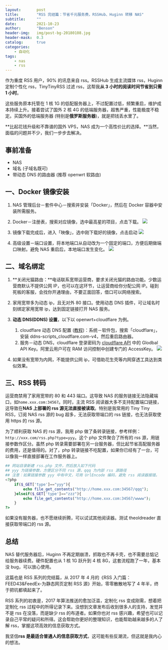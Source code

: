```yaml
---
layout:       post
title:        "RSS 完结篇：节省千元服务费，RSSHub、Huginn 转移 NAS"
subtitle:     ""
date:         2021-10-23
author:       "Benson"
header-img:   img/post-bg-20180108.jpg
header-mask:  0.3
catalog:      true
categories:
    - 自动化
tags: 
    - nas
    - rss
---
```

作为重度 RSS 用户，90% 的讯息来自 rss。RSSHub 生成主流媒体 rss，Huginn 定制个性化 rss，TinyTinyRSS 过滤 rss，这帮我**从 3 小时的阅读时间节省到只需 1 小时**。

这些服务原本托管在 1 核 1G 的低配服务器上，不过配置过低，频繁重启，维护成本持续上升。接着尝试了国外 2 核 4G 的低端服务器，超售严重，性能极度不稳定。买国外的低端服务器 (特别是**俄罗斯服务器**)，就是把钱丢水里了。

**比起花钱升级和不靠谱的国外 VPS，NAS 成为一个高性价比的选择。**当然，面临的问题并不少，我们一步步去解决。

## 事前准备

- NAS
- 域名 (子域名既可)
- 带动态 DNS 的路由器 (推荐 openwrt 软路由)

## 一、Docker 镜像安装

1. NAS 管理后台－套件中心－搜索并安装「Docker」，然后在 Docker 容器中安装所需服务。
2. Docker－注册表，搜索对应镜像，选中最高星的项目，点击下载。
![](http://tc.seoipo.com/2022-05-05-14-40-43.png)

3. 镜像下载完成后，进入「映像」，选中刚下载好的镜像，点击启动
![](http://tc.seoipo.com/2022-05-05-14-41-01.png)

4. 高级设置－端口设置，将本地端口从自动改为一个固定的端口，方便后期做端口映射。避免 NAS 重启后，本地端口发生变化。
![](http://tc.seoipo.com/2022-05-05-14-41-15.png)

## 二、域名绑定

1. **关闭光猫路由：**电话联系宽带运营商，要求关闭光猫的路由功能。少数运营商默认不提供公网 IP，也可以在这环节，让运营商给你分配公网 IP。碰到死板的客服，会找你开通理由，不要正面回答，借口可以网络搜索。
2. 家用宽带多为动态 ip，且无对外 80 接口。使用动态 DNS 插件，可让域名时刻绑定家用宽带 ip，达到固定链接打开 NAS 服务。
3. **动态 DNS(DDNS) 设置**，以下以 openwrt+cloudflare 为例。
    1. cloudflare 动态 DNS 配置 ([教程](https://p3terx.com/archives/openwrt-cloudflare-ddns.html))：系统－软件包，搜索「cloudflare」，安装 ddns-scripts_cloudflare.com-v4，然后重启路由器。
    2. 服务－动态 DNS，cloudflare 登录密码为 [cloudflare API](https://dash.cloudflare.com/profile/api-tokens) 中的 Glodbal API Key。阿里云用户可在 RAM 访问控制中创建专门的 AccessKey。
    ![](http://tc.seoipo.com/2022-05-05-14-41-31.png)

4. 如果没有宽带为内网，不能提供公网 ip，可借助花生壳等内网穿透工具达到类似效果。

## 三、RSS 转码

运营商禁用了家用宽带的 80 和 443 端口。这导致 NAS 的服务链接无法隐藏端口，如`home.xxx.com:34567`。同时，主流 RSS 阅读器大多不支持配置端口链接，这导致在**NAS 上部署的 rss 源无法直接被读取**。特别是我常用的 Tiny Tiny RSS，订阅 NAS rss 源的 bug 超多，无法获取带端口的 rss 链接，也无法获取使用 https 的 rss 源。

为了顺利获取 NAS 的 rss 源，我用 php 做了条转录链接，参考样例：`http://xxx.com/rss.php?type=yyy`。这个 php 文件聚合了所有的 rss 源，用链接参数作区分。虽然 php 转录需要部署在另一台服务器，但比起节省高配服务器的费用，还是值得的。对了，php 转录链接不吃配置，如果你已经有了一台，可以像我一样直接部署在工作服务器上。

```php
## 网站目录新建 rss.php 文件，然后放入如下代码
## yyy 为链接参数，方便区分不同 rss 源，qqq 为内部 rss 源路径
## 注意：如果链接参数 yyy 中有中文，可用 UrlEncode 编码，避免 rss 阅读器报错。
<?php
    if($_GET['type']=="yyy"){
        echo file_get_contents("http://home.xxx.com:34567/qqq");
    }elseif($_GET['type']=="zzz"){
        echo file_get_contents("http://home.xxx.com:34567/wwww");
    }
?>
```

如果没有服务器，也不愿继续折腾，可以试试其他阅读器。测试 theoldreader 直接获取带端口的 rss 源。

## 总结

NAS 替代服务器后，Huginn 不再定期崩溃，抓取也不再卡壳，也不需要总惦记给服务器续费。硬件配置也从 1 核 1G 跃升到 4 核 8G，这套流程跑了一年，基本没 bug，可以放心使用。

这篇也是 RSS 系列的完结篇，从 2017 年 4 月的《RSS 入门篇：FEED43&FeedEx-为静态网页定制 RSS 源》开始，零零散散地写了 4 年半，终于把坑都填起来了。

RSS 系列的初衷是，2017 年算法推送的愈加泛滥，定制化 rss 变成刚需，想着把定制化 rss 过程中的所得记录下来。没想到文章发布后收到很多人的支持，发觉并不是 rss 在没落，而是缺少 rss 的布道者。如果你也对 rss 感兴趣，希望也可以记录自己平常的疑问和所得。这会帮助你更好的整理知识，也能帮助越来越多的人了解 rss，掌握这项高效的信息获取方式。

我坚信**rss 是最适合普通人的信息获取方式**，这可能有些反潮流，但这就是我内心的想法。
